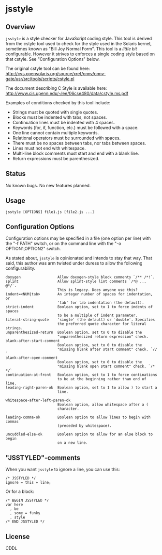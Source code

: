 # jsstyle

## Overview

`jsstyle` is a style checker for JavaScript coding style.  This tool is derived
from the cstyle tool used to check for the style used in the Solaris kernel,
sometimes known as "Bill Joy Normal Form".  This tool is a *little bit*
configurable. However it strives to enforces a single coding style based on
that cstyle. See "Configuration Options" below.

The original cstyle tool can be found here:
<http://cvs.opensolaris.org/source/xref/onnv/onnv-gate/usr/src/tools/scripts/cstyle.pl>

The document describing C Style is available here:
<http://www.cis.upenn.edu/~lee/06cse480/data/cstyle.ms.pdf>

Examples of conditions checked by this tool include:

* Strings must be quoted with single quotes.
* Blocks must be indented with tabs, not spaces.
* Continuation lines must be indented with 4 spaces.
* Keywords (for, if, function, etc.) must be followed with a space.
* One line cannot contain multiple keywords.
* Relational operators must be surrounded with spaces.
* There must be no spaces between tabs, nor tabs between spaces.
* Lines must not end with whitespace.
* Multi-line block comments must start and end with a blank line.
* Return expressions must be parenthesized.


## Status

No known bugs.  No new features planned.


## Usage

    jsstyle [OPTIONS] file1.js [file2.js ...]


## Configuration Options

Configuration options may be specified in a file (one option per line)
with the "-f PATH" switch, or on the command line with the "-o
OPTION1,OPTION2" switch.

As stated about, `jsstyle` is opinionated and intends to stay that way.
That said, this author was arm twisted under duress to allow the following
configurability.

    doxygen                 Allow doxygen-style block comments `/** /*!`.
    splint                  Allow splint-style lint comments `/*@ ... @*/`.
                            This is legacy. Does anyone use this?
    indent=<NUM|tab>        An integer number of spaces for indentation, or
                            'tab' for tab indentation (the default).
    strict-indent           Boolean option, set to 1 to force indents of spaces
                            to be a multiple of indent parameter.
    literal-string-quote    'single' (the default) or 'double'. Specifies
                            the preferred quote character for literal strings.
    unparenthesized-return  Boolean option, set to 0 to disable the
                            "unparenthesized return expression" check.
    blank-after-start-comment
                            Boolean option, set to 0 to disable the
                            "missing blank after start comment" check. `// `
    blank-after-open-comment
                            Boolean option, set to 0 to disable the
                            "missing blank open start comment" check. `/* */`
    continuation-at-front   Boolean option, set to 1 to force continations
                            to be at the beginning rather than end of line.
    leading-right-paren-ok  Boolean option, set to 1 to allow ) to start a
                            line.

    whitespace-after-left-paren-ok
                            Boolean option, allow whitespace after a (
                            character.

    leading-comma-ok        Boolean option to allow lines to begin with commas
                            (preceded by whitespace).

    uncuddled-else-ok       Boolean option to allow for an else block to begin
                            on a new line.

## "JSSTYLED"-comments

When you want `jsstyle` to ignore a line, you can use this:

    /* JSSTYLED */
    ignore = this + line;

Or for a block:

    /* BEGIN JSSTYLED */
    var here
      , be
      , some = funky
      , style
    /* END JSSTYLED */


## License

CDDL
